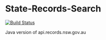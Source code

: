 State-Records-Search
====================
[![Build Status](https://travis-ci.org/dannyarcher/State-Records-Search.png)](https://travis-ci.org/dannyarcher/State-Records-Search)

Java version of api.records.nsw.gov.au